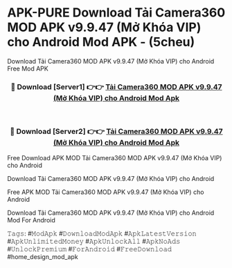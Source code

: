 # APK-PURE Download Tải Camera360 MOD APK v9.9.47 (Mở Khóa VIP) cho Android Mod APK - (5cheu)
Download Tải Camera360 MOD APK v9.9.47 (Mở Khóa VIP) cho Android Free Mod APK

<div align="center">
<h3>🔴 Download [Server1] 👉👉 <a href="https://apk-comot.site?title=Tải_Camera360_MOD_APK_v9.9.47_(Mở_Khóa_VIP)_cho_Android">Tải Camera360 MOD APK v9.9.47 (Mở Khóa VIP) cho Android Mod Apk</a></h3><br>

<h3>🔴 Download [Server2] 👉👉 <a href="https://apk-comot.site?title=Tải_Camera360_MOD_APK_v9.9.47_(Mở_Khóa_VIP)_cho_Android">Tải Camera360 MOD APK v9.9.47 (Mở Khóa VIP) cho Android Mod Apk</a></h3>
</div>


Free Download APK MOD Tải Camera360 MOD APK v9.9.47 (Mở Khóa VIP) cho Android

Download Tải Camera360 MOD APK v9.9.47 (Mở Khóa VIP) cho Android 

Free APK MOD Tải Camera360 MOD APK v9.9.47 (Mở Khóa VIP) cho Android 

Download Tải Camera360 MOD APK v9.9.47 (Mở Khóa VIP) cho Android Mod For Android

𝚃𝚊𝚐𝚜: #𝙼𝚘𝚍𝙰𝚙𝚔 #𝙳𝚘𝚠𝚗𝚕𝚘𝚊𝚍𝙼𝚘𝚍𝙰𝚙𝚔 #𝙰𝚙𝚔𝙻𝚊𝚝𝚎𝚜𝚝𝚅𝚎𝚛𝚜𝚒𝚘𝚗 #𝙰𝚙𝚔𝚄𝚗𝚕𝚒𝚖𝚒𝚝𝚎𝚍𝙼𝚘𝚗𝚎𝚢 #𝙰𝚙𝚔𝚄𝚗𝚕𝚘𝚌𝚔𝙰𝚕𝚕 #𝙰𝚙𝚔𝙽𝚘𝙰𝚍𝚜 #𝚄𝚗𝚕𝚘𝚌𝚔𝙿𝚛𝚎𝚖𝚒𝚞𝚖 #𝙵𝚘𝚛𝙰𝚗𝚍𝚛𝚘𝚒𝚍 #𝙵𝚛𝚎𝚎𝙳𝚘𝚠𝚗𝚕𝚘𝚊𝚍 #home_design_mod_apk